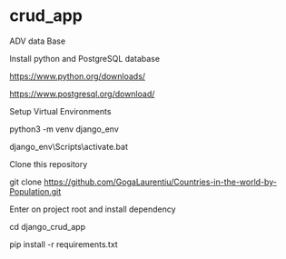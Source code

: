 # crud_app
ADV data Base

Install python and PostgreSQL database

https://www.python.org/downloads/

https://www.postgresql.org/download/

Setup Virtual Environments

python3 -m venv django_env

django_env\Scripts\activate.bat

Clone this repository

git clone https://github.com/GogaLaurentiu/Countries-in-the-world-by-Population.git

Enter on project root and install dependency

cd django_crud_app

pip install -r requirements.txt



